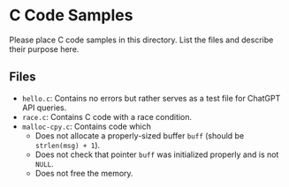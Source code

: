 # C Code Samples

Please place C code samples in this directory. List the files and describe their purpose
here.


## Files

- `hello.c`: Contains no errors but rather serves as a test file for ChatGPT API queries.
- `race.c`: Contains C code with a race condition.
- `malloc-cpy.c`: Contains code which
  - Does not allocate a properly-sized buffer `buff` (should be `strlen(msg) + 1`).
  - Does not check that pointer `buff` was initialized properly and is not `NULL`.
  - Does not free the memory.
